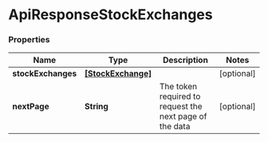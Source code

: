# ApiResponseStockExchanges

### Properties
Name | Type | Description | Notes
------------ | ------------- | ------------- | -------------
**stockExchanges** | [**[StockExchange]**](StockExchange.md) |  | [optional] 
**nextPage** | **String** | The token required to request the next page of the data | [optional] 



